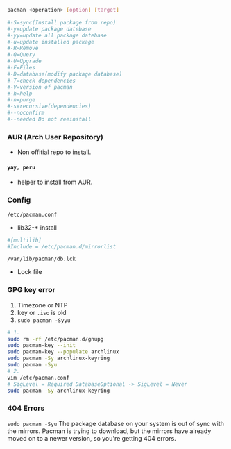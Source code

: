 
```bash
pacman <operation> [option] [target]

#-S=sync(Install package from repo)
#-y=update package datebase
#-yy=update all package datebase
#-u=update installed package
#-R=Remove
#-Q=Query
#-U=Upgrade
#-F=Files
#-D=database(modify package database)
#-T=check dependencies
#-V=version of pacman
#-h=help
#-n=purge
#-s=recursive(dependencies)
#--noconfirm
#--needed Do not reeinstall
```

### AUR (Arch User Repository)
* Non offitial repo to install.

#### `yay, peru`
* helper to install from AUR. 

### Config
`/etc/pacman.conf`
* lib32-* install
```ini
#[multilib]
#Include = /etc/pacman.d/mirrorlist
```

`/var/lib/pacman/db.lck`
* Lock file


### GPG key error
1. Timezone or NTP
2. key or `.iso` is old
3. `sudo pacman -Syyu`

```bash
# 1.
sudo rm -rf /etc/pacman.d/gnupg
sudo pacman-key --init
sudo pacman-key --populate archlinux
sudo pacman -Sy archlinux-keyring
sudo pacman -Syu
# 2.
vim /etc/pacman.conf
# SigLevel = Required DatabaseOptional -> SigLevel = Never
sudo pacman -Sy archlinux-keyring
```

### 404 Errors
`sudo pacman -Syu`
The package database on your system is out of sync with the mirrors. 
Pacman is trying to download, but the mirrors have already moved on to a newer version, so you're getting 404 errors.


